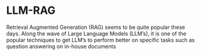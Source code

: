 # LLM-RAG
Retrieval Augmented Generation (RAG) seems to be quite popular these days. Along the wave of Large Language Models (LLM’s), it is one of the popular techniques to get LLM’s to perform better on specific tasks such as question answering on in-house documents
